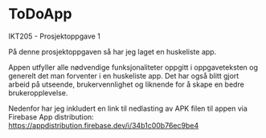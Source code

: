 # ToDoApp
IKT205 - Prosjektoppgave 1 

På denne prosjektoppgaven så har jeg laget en huskeliste app.

Appen utfyller alle nødvendige funksjonaliteter oppgitt i oppgaveteksten og generelt det man forventer i en huskeliste app. 
Det har også blitt gjort arbeid på utseende, brukervennlighet og liknende for å skape en bedre brukeropplevelse.

Nedenfor har jeg inkludert en link til nedlasting av APK filen til appen via Firebase App distribution:
https://appdistribution.firebase.dev/i/34b1c00b76ec9be4
